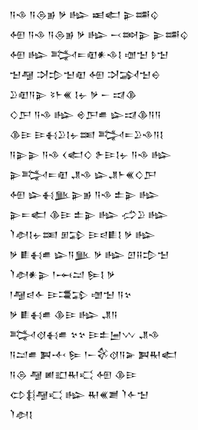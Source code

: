 <div class='block'>
<div class='line'>𒀀𒈾 𒀀𒁲𒂊 𒃻 𒈗 𒀜𒅗 𒉌𒌁𒌒</div>
<div class='line'>𒅇 𒀀𒈾 𒀀𒁲𒂊 𒃻 𒈗 𒁁𒇷𒉌 𒉌𒌁𒌒</div>
<div class='line'>𒅇 𒈗 𒅋𒋰𒊏𒀭𒈾𒋙 𒌝𒈠 𒊩𒈠</div>
<div class='line'>𒈠𒆷 𒋫𒄠𒈠𒊏 𒅇 𒋫𒋆𒈠𒀪</div>
<div class='line'>𒊒𒊏𒀀𒉌 𒂟𒈨𒌍 𒋙𒉡 𒃻 𒀸 𒀕𒆠</div>
<div class='line'>𒄭𒂅 𒀀𒈾 𒈗 𒄴𒂅𒌑 𒇽𒀕𒆠𒀀𒀀</div>
<div class='line'>𒆠𒄿 𒄿𒈬𒊒𒋙𒉡𒌅 𒅋𒋰𒊒𒈾𒀀𒋙</div>
<div class='line'>𒀀𒉌𒉌 𒀀𒈾 𒌋𒅗𒄭 𒉿𒄿𒋙𒉡 𒀀𒈾 𒈗</div>
<div class='line'>𒉌𒅋𒋰𒊏 𒂗𒈾 𒇽𒂗𒈨𒌍𒄭𒂅</div>
<div class='line'>𒅇 𒇽𒈬𒆥𒉌𒂊 𒀀𒈾 𒉺𒉌 𒈗</div>
<div class='line'>𒉌𒋰𒅗 𒆠𒄿 𒉺𒉌 𒈗 𒈤𒊒 𒈗</div>
<div class='line'>𒇺𒀠𒋙𒉡𒌅 𒁳𒁉 𒄿𒁀𒀾𒋙 𒃻 𒈗</div>
<div class='line'>𒃻 𒀾𒈬𒌑 𒇽𒀀𒆥 𒃻 𒈗 𒇻𒍝𒄠𒈠</div>
<div class='line'>𒇺𒀠𒀭𒉌 𒁹𒆰𒁺 𒌉𒋙 𒃻</div>
<div class='line'>𒁹𒆷𒁀𒅆 𒄿𒃮𒁉 𒌝𒈠 𒀀𒆳</div>
<div class='line'>𒃻 𒀾𒈬𒌑 𒆠𒄿 𒈗 𒂗𒀀</div>
<div class='line'>𒅋𒋼𒈬𒌑 𒆳𒆳 𒄿𒉺𒅁𒉼 𒂗𒈾</div>
<div class='line'>𒀀𒁺𒌑 𒀉𒋾 𒌉 𒁹𒀸𒄗𒋼𒀀𒅕 𒀉𒊑𒅗</div>
<div class='line'>𒀀𒁲 𒆷 𒅖𒊬𒊑𒄣 𒅇 𒆠𒄿</div>
<div class='line'>𒌌𒈭𒆷𒄣 𒈗 𒊑𒌍𒋢 𒇺𒅆𒈠</div>
<div class='line'>𒇺𒀠𒋙</div>
</div>